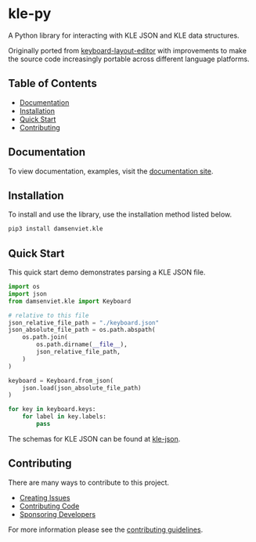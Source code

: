 # kle-py

A Python library for interacting with KLE JSON and KLE data structures.

Originally ported from [keyboard-layout-editor](https://github.com/ijprest/keyboard-layout-editor/)
with improvements to make the source code increasingly portable across
different language platforms.

## Table of Contents

- [Documentation](#documentation)
- [Installation](#installation)
- [Quick Start](#quick-start)
- [Contributing](#contributing)

## Documentation

To view documentation, examples, visit the [documentation site](https://damsenviet.github.io/kle-py/).

## Installation

To install and use the library, use the installation method listed below.

```sh
pip3 install damsenviet.kle
```

## Quick Start

This quick start demo demonstrates parsing a KLE JSON file.

```python
import os
import json
from damsenviet.kle import Keyboard

# relative to this file
json_relative_file_path = "./keyboard.json"
json_absolute_file_path = os.path.abspath(
    os.path.join(
        os.path.dirname(__file__),
        json_relative_file_path,
    )
)

keyboard = Keyboard.from_json(
    json.load(json_absolute_file_path)
)

for key in keyboard.keys:
    for label in key.labels:
        pass
```

The schemas for KLE JSON can be found at [kle-json](https://github.com/DamSenViet/kle-json).

## Contributing

There are many ways to contribute to this project.

- [Creating Issues](./CONTRIBUTING.md#creating-issues)
- [Contributing Code](./CONTRIBUTING.md#contributing-code)
- [Sponsoring Developers](./CONTRIBUTING.md#sponsoring-developers)

For more information please see the [contributing guidelines](./CONTRIBUTING.md).
